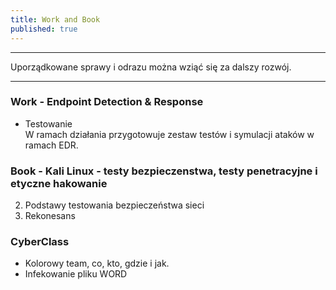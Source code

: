 ```yaml
---
title: Work and Book
published: true
---
```


***

Uporządkowane sprawy i odrazu można wziąć się za dalszy rozwój.

***

### [](#header-3) Work - Endpoint Detection & Response

* Testowanie<br>
W ramach działania przygotowuje zestaw testów i symulacji ataków w ramach EDR.

### [](#header-3) Book - Kali Linux - testy bezpieczenstwa, testy penetracyjne i etyczne hakowanie

2. Podstawy testowania bezpieczeństwa sieci
3. Rekonesans

### CyberClass

* Kolorowy team, co, kto, gdzie  i jak. 
* Infekowanie pliku WORD
